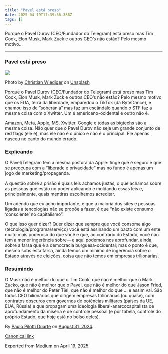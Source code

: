 ```yaml
---
title: "Pavel está preso"
date: 2025-04-19T17:39:36.388Z
tags: []
---
```


Porque o Pavel Durov (CEO/Fundador do Telegram) está preso mas Tim Cook, Elon Musk, Mark Zuck e outros CEO’s não estão? Pelo mesmo motivo…

* * *

### Pavel está preso

![](https://cdn-images-1.medium.com/max/800/0*iAGOZ8ckQZgS0UMR)

Photo by [Christian Wiediger](https://unsplash.com/@christianw?utm_source=medium&utm_medium=referral) on [Unsplash](https://unsplash.com?utm_source=medium&utm_medium=referral)

Porque o Pavel Durov (CEO/Fundador do Telegram) está preso mas Tim Cook, Elon Musk, Mark Zuck e outros CEO’s não estão? Pelo mesmo motivo que os EUA, terra da liberdade, emparedou o TikTok (da ByteDance), e chamou isso de “soberania” mas faz um escândalo quando o STF faz a mesma coisa com o Xwitter. Um é americano-ocidental e outro não é.

Amazon, Meta, Apple, MS, Xwitter, Google e todas as bigtechs são a mesma coisa. Não quer que o Pavel Durov não seja um grande conjunto de red flags (ele é), mas ele não é o único e não é o principal. Ele apenas nasceu no canto do mundo errado.

### Explicando

O Pavel/Telegram tem a mesma postura da Apple: finge que é seguro e que se preocupa com a “liberade e privacidade” mas no fundo é apenas um jogo de marketing/propaganda.

A questão sobre a prisão é quais leis achamos justas, o que achamos sobre as pessoas que estão no poder aplicando e moldando essas leis e, principalmente, quais mentiras escolhemos acreditar.

Um adendo que eu acho importante, e que a maioria dos sites e pessoas ligadas à tencologias não se propõe a fazer, é que “não existe consumo ‘consciente’ no capitalismo”.

O que isso quer dizer? Quer dizer que sempre que você consome algo (tecnologia/programa/serviço) você está assinando um pacto com um ente muito mais poderoso do que você e que, ao contrário do Estado, você não tem a menor ingerência sobre — e aqui podemos nos aprofundar, ainda, sobre a farsa que é a democracia burguesa-ocidental; mas o ponto é que, mesmo sobs esta farsa, ainda temos um mínimo de ingerência sobre o Estado através de eleições, coisa que não temos em empresas trilionárias.

### Resumindo

O Musk não é melhor do que o Tim Cook, que não é melhor que o Mark Zucko, que não é melhor que o Pavel, que não é melhor do que Jason Fried, que não é melhor do Peter Tiel, que não é melhor do que … e assim vai. São todos CEO bilionários que dirigem empresas trilionárias (ou quase), com contratos obscuros com governos de potências militares (países da UE, EUA, Rússia) e que propagam uma ideologia liberal-anarcocapitalista de aprofundamento da miséria e de controle pessoal (e por tabela, controle do próprio Estado, que hoje está no bolso deles).

By [Paulo Pilotti Duarte](https://medium.com/@paulopilotti) on [August 31, 2024](https://medium.com/p/24d2494063e7).

[Canonical link](https://medium.com/@paulopilotti/pavel-est%C3%A1-preso-24d2494063e7)

Exported from [Medium](https://medium.com) on April 19, 2025.